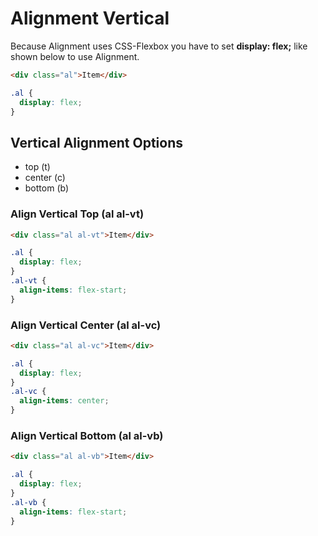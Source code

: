 # Alignment Vertical

Because Alignment uses CSS-Flexbox you have to set **display: flex;** like shown below to use Alignment.

```html
<div class="al">Item</div>
```

```css
.al {
  display: flex;
}
```

## Vertical Alignment Options

- top (t)
- center (c)
- bottom (b)

### Align Vertical Top (**al al-vt**)

```html
<div class="al al-vt">Item</div>
```

```css
.al {
  display: flex;
}
.al-vt {
  align-items: flex-start;
}
```

### Align Vertical Center (**al al-vc**)

```html
<div class="al al-vc">Item</div>
```

```css
.al {
  display: flex;
}
.al-vc {
  align-items: center;
}
```

### Align Vertical Bottom (**al al-vb**)

```html
<div class="al al-vb">Item</div>
```

```css
.al {
  display: flex;
}
.al-vb {
  align-items: flex-start;
}
```
